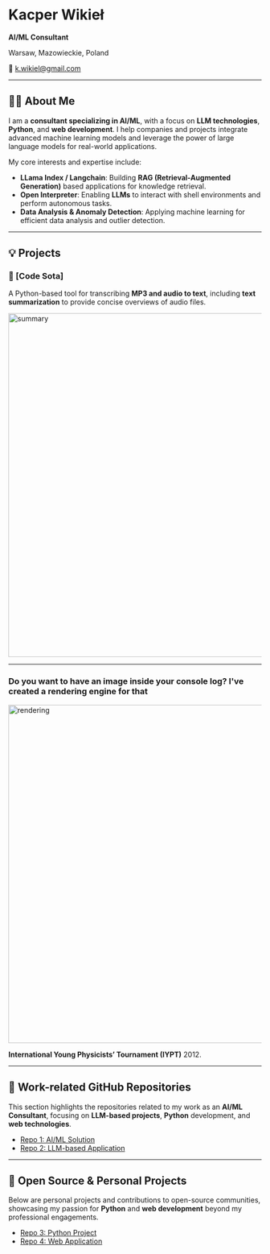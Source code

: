 # Kacper Wikieł  
**AI/ML Consultant**  

Warsaw, Mazowieckie, Poland  

📧 [k.wikiel@gmail.com](mailto:k.wikiel@gmail.com)

---

## 👨‍💻 About Me

I am a **consultant specializing in AI/ML**, with a focus on **LLM technologies**, **Python**, and **web development**. I help companies and projects integrate advanced machine learning models and leverage the power of large language models for real-world applications.

My core interests and expertise include:  
- **LLama Index / Langchain**: Building **RAG (Retrieval-Augmented Generation)** based applications for knowledge retrieval.  
- **Open Interpreter**: Enabling **LLMs** to interact with shell environments and perform autonomous tasks.  
- **Data Analysis & Anomaly Detection**: Applying machine learning for efficient data analysis and outlier detection.

---

## 💡 Projects

### 🔹 [Code Sota]
A Python-based tool for transcribing **MP3 and audio to text**, including **text summarization** to provide concise overviews of audio files.

<img width="683" alt="summary" src="https://github.com/user-attachments/assets/a2fbfc69-57b1-4819-bd91-3e32bf411034">


---

### Do you want to have an image inside your console log? I've created a rendering engine for that 
<img width="672" alt="rendering" src="https://github.com/user-attachments/assets/8fb782a7-d4d4-4221-82e7-fbd3a155e59c">


 **International Young Physicists’ Tournament (IYPT)** 2012.

---

## 🔗 Work-related GitHub Repositories

This section highlights the repositories related to my work as an **AI/ML Consultant**, focusing on **LLM-based projects**, **Python** development, and **web technologies**.

- [Repo 1: AI/ML Solution](#)
- [Repo 2: LLM-based Application](#)

---

## 🔗 Open Source & Personal Projects

Below are personal projects and contributions to open-source communities, showcasing my passion for **Python** and **web development** beyond my professional engagements.

- [Repo 3: Python Project](#)
- [Repo 4: Web Application](#)
